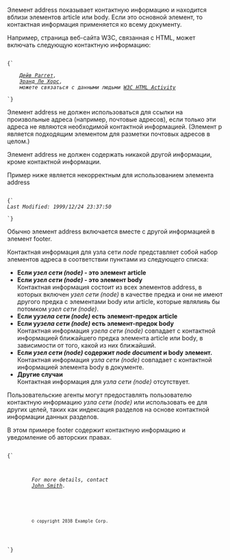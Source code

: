 <p>
	Элемент <LE>address</LE> показывает контактную информацию и находится вблизи элементов <LE>article</LE> или <LE>body</LE>. Если это основной элемент, то контактная информация применяется ко всему документу.
</p>

<ExampleBox>

Например, страница веб-сайта W3C, связанная с HTML, может включать следующую контактную информацию:

<Code>
{`
<ADDRESS>
 	<A href="../People/Raggett/">Дейв Раггет</A>,
	<A href="../People/Arnaud/">Эранд Ле Хорс</A>,
 	можете связаться с данными людьми <A href="Activity">W3C HTML Activity</A>
</ADDRESS>
`}
</Code>

</ExampleBox>

<p>
	Элемент <LE>address</LE> не должен использоваться для ссылки на произвольные адреса (например, почтовые адресов), если только эти адреса не являются необходимой контактной информацией. (Элемент <LE>p</LE> является подходящим элементом для разметки почтовых адресов в целом.)
</p>

<p>
	Элемент <LE>address</LE> не должен содержать никакой другой информации, кроме контактной информации.
</p>

<ExampleBox>

Пример ниже является некорректным для использованием элемента <LE>address</LE>

<Code>
{`
<ADDRESS>Last Modified: 1999/12/24 23:37:50</ADDRESS>
`}
</Code>

</ExampleBox>

<p>
	Обычно элемент <LE>address</LE> включается вместе с другой информацией в элемент <LE>footer</LE>.
</p>

<p>
	Контактная информация для узла сети <i>node</i> представляет собой набор элементов адреса в соответствии пунктами из следующего списка:
</p>

<p>
<ul>
    <li><b>Если <i>узел сети (node)</i> - это элемент <LE>article</LE></b></li>
    <li><b>Если <i>узел сети (node)</i> - это элемент <LE>body</LE></b></li>
    Контактная информация состоит из всех элементов <LE>address</LE>, в которых включен <i>узел сети (node)</i> в качестве предка и они не имеют другого предка с элементами <LE>body</LE> или <LE>article</LE>, которые являлияь бы потомком <i>узел сети (node)</i>.
    <li><b>Если у<i>узела сети (node)</i> есть элемент-предок <LE>article</LE></b></li>
    <li><b>Если у<i>узела сети (node)</i> есть элемент-предок <LE>body</LE></b></li>
    Контактная информация <i>узела сети (node)</i> совпадает с контактной информацией ближайшего предка элемента <LE>article</LE> или <LE>body</LE>, в зависимости от того, какой из них ближайший.
    <li><b>Если <i>узел сети (node)</i> содержит  <i>node document</i> и <LE>body</LE> элемент.</b></li>
    Контактная информация <i>узла сети (node)</i> совпадает с контактной информацией элемента <LE>body</LE> в документе.
    <li><b>Другие случаи</b></li>
    Контактная информация для <i>узла сети (node)</i> отсутствует.
</ul>
</p>

<p>
	Пользовательские агенты могут предоставлять пользователю контактную информацию <i>узла сети (node)</i> или использовать ее для других целей, таких как индексация разделов на основе контактной информации данных разделов.
</p>

<ExampleBox>

В этом примере <LE>footer</LE> содержит контактную информацию и уведомление об авторских правах.

<Code>
{`
<footer>
 	<address>
  		For more details, contact
  		<a href="mailto:js@example.com">John Smith</a>.
 	</address>
 	<p>
 		<small>© copyright 2038 Example Corp.</small>
	 </p>
</footer>
`}
</Code>

</ExampleBox>




